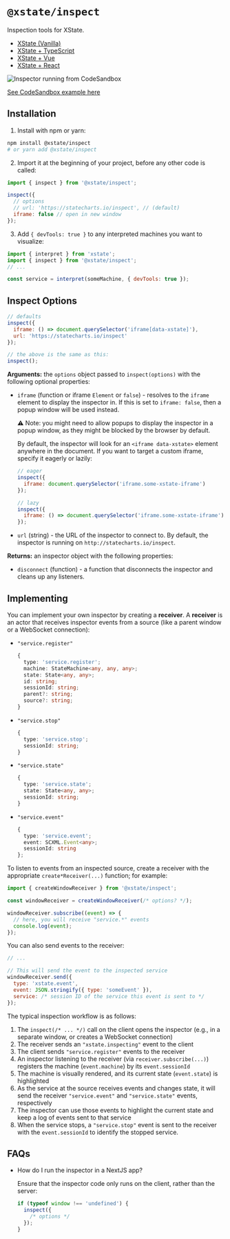 # `@xstate/inspect`

Inspection tools for XState.

- [XState (Vanilla)](https://codesandbox.io/s/xstate-viz-template-f3dtr)
- [XState + TypeScript](https://codesandbox.io/s/xstate-ts-viz-template-qzdvv)
- [XState + Vue](https://codesandbox.io/s/xstate-vue-viz-template-r5wd7)
- [XState + React](https://codesandbox.io/s/xstate-react-viz-template-5wq3q)

![Inspector running from CodeSandbox](https://buttondown.s3.us-west-2.amazonaws.com/images/4c8c0db4-b4d5-408f-8684-57e94ff46c86.png)

[See CodeSandbox example here](https://codesandbox.io/s/xstate-vue-minute-timer-viz-1txmk)

## Installation

1. Install with npm or yarn:

```bash
npm install @xstate/inspect
# or yarn add @xstate/inspect
```

2. Import it at the beginning of your project, before any other code is called:

```js
import { inspect } from '@xstate/inspect';

inspect({
  // options
  // url: 'https://statecharts.io/inspect', // (default)
  iframe: false // open in new window
});
```

3. Add `{ devTools: true }` to any interpreted machines you want to visualize:

```js
import { interpret } from 'xstate';
import { inspect } from '@xstate/inspect';
// ...

const service = interpret(someMachine, { devTools: true });
```

## Inspect Options

```js
// defaults
inspect({
  iframe: () => document.querySelector('iframe[data-xstate]'),
  url: 'https://statecharts.io/inspect'
});

// the above is the same as this:
inspect();
```

**Arguments:** the `options` object passed to `inspect(options)` with the following optional properties:

- `iframe` (function or iframe `Element` or `false`) - resolves to the `iframe` element to display the inspector in. If this is set to `iframe: false`, then a popup window will be used instead.

  ⚠️ Note: you might need to allow popups to display the inspector in a popup window, as they might be blocked by the browser by default.

  By default, the inspector will look for an `<iframe data-xstate>` element anywhere in the document. If you want to target a custom iframe, specify it eagerly or lazily:

  ```js
  // eager
  inspect({
    iframe: document.querySelector('iframe.some-xstate-iframe')
  });
  ```

  ```js
  // lazy
  inspect({
    iframe: () => document.querySelector('iframe.some-xstate-iframe')
  });
  ```

- `url` (string) - the URL of the inspector to connect to. By default, the inspector is running on `http://statecharts.io/inspect`.

**Returns:** an inspector object with the following properties:

- `disconnect` (function) - a function that disconnects the inspector and cleans up any listeners.

## Implementing

You can implement your own inspector by creating a **receiver**. A **receiver** is an actor that receives inspector events from a source (like a parent window or a WebSocket connection):

- `"service.register"`

  ```ts
  {
    type: 'service.register';
    machine: StateMachine<any, any, any>;
    state: State<any, any>;
    id: string;
    sessionId: string;
    parent?: string;
    source?: string;
  }
  ```

- `"service.stop"`

  ```ts
  {
    type: 'service.stop';
    sessionId: string;
  }
  ```

- `"service.state"`

  ```ts
  {
    type: 'service.state';
    state: State<any, any>;
    sessionId: string;
  }
  ```

- `"service.event"`

  ```ts
  {
    type: 'service.event';
    event: SCXML.Event<any>;
    sessionId: string
  };
  ```

To listen to events from an inspected source, create a receiver with the appropriate `create*Receiver(...)` function; for example:

```js
import { createWindowReceiver } from '@xstate/inspect';

const windowReceiver = createWindowReceiver(/* options? */);

windowReceiver.subscribe((event) => {
  // here, you will receive "service.*" events
  console.log(event);
});
```

You can also send events to the receiver:

```js
// ...

// This will send the event to the inspected service
windowReceiver.send({
  type: 'xstate.event',
  event: JSON.stringify({ type: 'someEvent' }),
  service: /* session ID of the service this event is sent to */
});
```

The typical inspection workflow is as follows:

1. The `inspect(/* ... */)` call on the client opens the inspector (e.g., in a separate window, or creates a WebSocket connection)
2. The receiver sends an `"xstate.inspecting"` event to the client
3. The client sends `"service.register"` events to the receiver
4. An inspector listening to the receiver (via `receiver.subscribe(...)`) registers the machine (`event.machine`) by its `event.sessionId`
5. The machine is visually rendered, and its current state (`event.state`) is highlighted
6. As the service at the source receives events and changes state, it will send the receiver `"service.event"` and `"service.state"` events, respectively
7. The inspector can use those events to highlight the current state and keep a log of events sent to that service
8. When the service stops, a `"service.stop"` event is sent to the receiver with the `event.sessionId` to identify the stopped service.

## FAQs

- How do I run the inspector in a NextJS app?

  Ensure that the inspector code only runs on the client, rather than the server:

  ```js
  if (typeof window !== 'undefined') {
    inspect({
      /* options */
    });
  }
  ```
